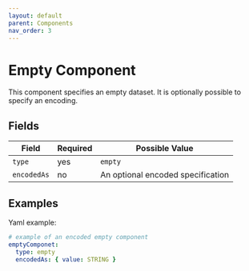 ```yaml
---
layout: default
parent: Components
nav_order: 3
---
```


# Empty Component

This component specifies an empty dataset. It is optionally possible to specify an encoding.

## Fields

| Field | Required | Possible Value |
| ----- | -------- | -------------- |
| `type` | yes | `empty` |
| `encodedAs` | no | An optional encoded specification |

## Examples

Yaml example:
```yaml
# example of an encoded empty component 
emptyComponet:
  type: empty
  encodedAs: { value: STRING }
```